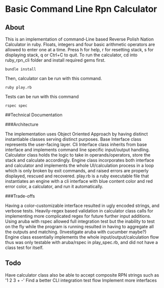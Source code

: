 # Basic Command Line Rpn Calculator

## About

This is an implementation of command-Line based Reverse Polish Nation Calculator in ruby.
Floats, integers and four basic arithmetic operators are allowed to enter one at a time.
Press h for help, r for resetting stack, s for displaying stack, q or Ctrl+C to quit.
To run the calculator, cd into ruby_rpn_cli folder and install required gems first.

```
bundle install
```
Then, calculator can be run with this command.

```
ruby play.rb
```
Tests can be run with this command

```
rspec spec
```
##Technical Documentation

###Architecture

The implementation uses Object Oriented Approach by having distinct instantiable classes
serving distinct purposes.
Base Interface class represents the user-facing layer.
Cli Interface class inherits from base interface and implements command line specific input/output handling.
Calculator class holds the logic to take in operands/operators, store the stack and calculate accordingly.
Engine class incorporates both interface and calculator and implements the whole UI/calculation process in
a loop which is only broken by exit commands, and raised errors are properly displayed, rescued and recovered.
play.rb is a ruby executable file that instantiates an engine with a cli interface with blue content color and red error color, a calculator, and run it automatically.


###Trade-offs

Having a color-customizable interface resulted in ugly encoded strings, and verbose tests.
Heavily-regex based validation in calculator class calls for implementing more complicated regex
for future further input additions.
Using aruba with rspec allowed full integration test but the inability to test on the fly while
the program is running resulted in having to aggregate all the outputs and matching.
(Investigate aruba with cucumber maybe?)
Engine class essentially implements the whole input/output/calculation flow thus was only testable
with aruba/rspec in play_spec.rb, and did not have a class test for itself.

## Todo

Have calculator class also be able to accept composite RPN strings such as '1 2 3 + -'
Find a better CLI integration test flow
Implement more interfaces
